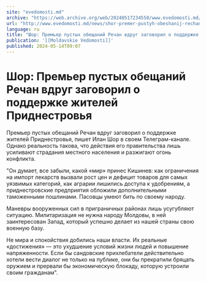 ```yaml
---
site: "evedomosti.md"
archive: "https://web.archive.org/web/20240517234550/www.evedomosti.md/news/shor-premer-pustyh-obeshanij-rechan-vdrug-zagovoril-o-podder"
url: "http://www.evedomosti.md/news/shor-premer-pustyh-obeshanij-rechan-vdrug-zagovoril-o-podder"
language: ru
title: "Шор: Премьер пустых обещаний Речан вдруг заговорил о поддержке жителей Приднестровья"
publication: '[[Moldavskie Vedomosti]]'
published: 2024-05-14T09:07
---
```


# Шор: Премьер пустых обещаний Речан вдруг заговорил о поддержке жителей Приднестровья

Премьер пустых обещаний Речан вдруг заговорил о поддержке жителей Приднестровья, пишет Илан Шор в своем Телеграм-канале. Однако реальность такова, что действия его правительства лишь усиливают страдания местного населения и разжигают огонь конфликта.

"Он думает, все забыли, какой «мир» принес Кишинев: как ограничения на импорт лекарств вызвали рост цен и дефицит товаров для самых уязвимых категорий, как аграрии лишились доступа к удобрениям, а приднестровские предприятия обложили дополнительными таможенными пошлинами. Пасовцы умеют бить по своему народу.

Маневры вооруженных сил в приграничных районах лишь усугубляют ситуацию. Милитаризация не нужна народу Молдовы, в ней заинтересован Запад, который успешно делает из нашей страны свою военную базу.

Не мира и спокойствия добились наши власти. Их реальные «достижения» — это ухудшение условий жизни людей и повышение напряженности. Если бы сандовские прихлебатели действительно хотели вести диалог не только на публике, они бы прекратили бряцать оружием и прервали бы экономическую блокаду, которую устроили своим гражданам".